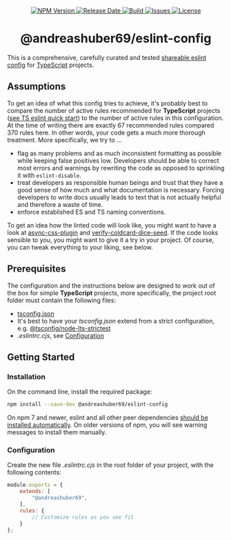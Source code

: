 <p align="center">
  <a href="https://www.npmjs.com/package/@andreashuber69/eslint-config">
    <img src="https://img.shields.io/npm/v/@andreashuber69/eslint-config" alt="NPM Version">
  </a>
  <a href="https://github.com/andreashuber69/eslint-config/releases/latest">
    <img src="https://img.shields.io/github/release-date/andreashuber69/eslint-config.svg" alt="Release Date">
  </a>
  <a href="https://travis-ci.com/github/andreashuber69/eslint-config">
    <img src="https://travis-ci.com/andreashuber69/eslint-config.svg?branch=master" alt="Build">
  </a>
  <a href="https://github.com/andreashuber69/eslint-config/issues">
    <img src="https://img.shields.io/github/issues-raw/andreashuber69/eslint-config.svg" alt="Issues">
  </a>
  <a href="https://github.com/andreashuber69/eslint-config/blob/master/LICENSE">
    <img src="https://img.shields.io/github/license/andreashuber69/eslint-config.svg" alt="License">
  </a>
</p>

<h1 align="center">@andreashuber69/eslint-config</h1>

This is a comprehensive, carefully curated and tested
[shareable eslint config](https://eslint.org/docs/latest/developer-guide/shareable-configs) for
[TypeScript](https://www.typescriptlang.org/) projects.

## Assumptions

To get an idea of what this config tries to achieve, it's probably best to compare the number of active rules
recommended for **TypeScript** projects
([see TS eslint quick start](https://typescript-eslint.io/getting-started#quickstart)) to the number of active
rules in this configuration. At the time of writing there are exactly 67 recommended rules compared 370 rules here. In
other words, your code gets a much more thorough treatment. More specifically, we try to ...

- flag as many problems and as much inconsistent formatting as possible while keeping false positives low. Developers
  should be able to correct most errors and warnings by rewriting the code as opposed to sprinkling it with
  `eslint-disable`.
- treat developers as responsible human beings and trust that they have a good sense of how much and what documentation
  is necessary. Forcing developers to write docs usually leads to text that is not actually helpful and therefore a
  waste of time.
- enforce established ES and TS naming conventions.

To get an idea how the linted code will look like, you might want to have a look at
[async-css-plugin](https://github.com/andreashuber69/async-css-plugin/tree/develop/src) and
[verify-coldcard-dice-seed](https://github.com/andreashuber69/verify-coldcard-dice-seed/tree/develop/src). If the code
looks sensible to you, you might want to give it a try in your project. Of course, you can tweak everything to your
liking, see below.

## Prerequisites

The configuration and the instructions below are designed to work out of the box for simple **TypeScript** projects,
more specifically, the project root folder must contain the following files:

- [tsconfig.json](https://www.typescriptlang.org/docs/handbook/tsconfig-json.html)
- It's best to have your *tsconfig.json* extend from a strict configuration, e.g.
  [@tsconfig/node-lts-strictest](https://www.npmjs.com/package/@tsconfig/node-lts-strictest)
- *.eslintrc.cjs*, see [Configuration](#configuration)

## Getting Started

### Installation

On the command line, install the required package:

```bash
npm install --save-dev @andreashuber69/eslint-config
```

On npm 7 and newer, eslint and all other peer dependencies
[should be installed automatically](https://github.com/npm/rfcs/blob/main/implemented/0025-install-peer-deps.md). On
older versions of npm, you will see warning messages to install them manually.

### Configuration

Create the new file *.eslintrc.cjs* in the root folder of your project, with the following contents:

```js
module.exports = {
    extends: [
        "@andreashuber69",
    ],
    rules: {
        // Customize rules as you see fit
    }
};
```
